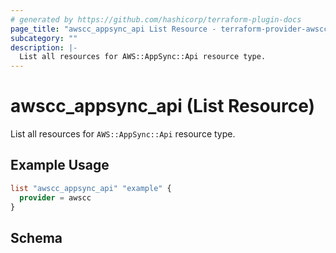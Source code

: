 ```yaml
---
# generated by https://github.com/hashicorp/terraform-plugin-docs
page_title: "awscc_appsync_api List Resource - terraform-provider-awscc"
subcategory: ""
description: |-
  List all resources for AWS::AppSync::Api resource type.
---
```


# awscc_appsync_api (List Resource)

List all resources for `AWS::AppSync::Api` resource type.

## Example Usage

```terraform
list "awscc_appsync_api" "example" {
  provider = awscc
}
```

<!-- schema generated by tfplugindocs -->
## Schema
